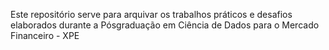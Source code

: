 Este repositório serve para arquivar os trabalhos práticos e desafios elaborados durante a Pósgraduação em Ciência de Dados para o Mercado Financeiro - XPE
